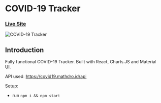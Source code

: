 # COVID-19 Tracker

### [Live Site](https://react-covid19-tracking.netlify.app/)

![COVID-19 Tracker](https://i.ibb.co/X87BqVY/Screenshot-2020-04-13-at-10-14-58.png)

## Introduction

Fully functional COVID-19 Tracker. Built with React, Charts.JS and Material UI.

API used: https://covid19.mathdro.id/api

Setup:
- run ```npm i && npm start```
